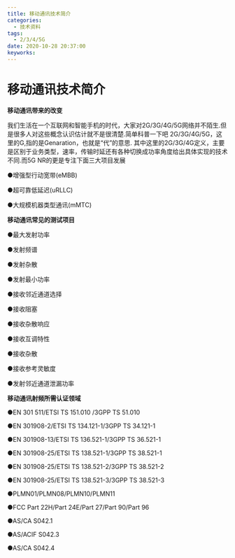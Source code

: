 ```yaml
---
title: 移动通讯技术简介
categories:
  - 技术资料
tags:
  - 2/3/4/5G
date: 2020-10-28 20:37:00
keyworks: 
---
```



# 移动通讯技术简介

**移动通讯带来的改变**

 

我们生活在一个互联网和智能手机的时代，大家对2G/3G/4G/5G网络并不陌生.但是很多人对这些概念认识估计就不是很清楚.简单科普一下吧  2G/3G/4G/5G，这里的G,指的是Genaration，也就是“代”的意思. 其中这里的2G/3G/4G定义，主要是区别于业务类型，速率，传输时延还有各种切换成功率角度给出具体实现的技术不同.而5G NR的更是专注下面三大项目发展

●增强型行动宽带(eMBB)

●超可靠低延迟(uRLLC)

●大规模机器类型通讯(mMTC)

 

  

**移动通讯常见的测试项目**

●最大发射功率

●发射频谱

●发射杂散

●发射最小功率

●接收邻近通道选择

●接收阻塞

●接收杂散响应

●接收互调特性

●接收杂散

●接收参考灵敏度

●发射邻近通道泄漏功率

 

**移动通讯射频所需认证领域** 

●EN 301 511/ETSI TS 151.010 /3GPP TS 51.010

●EN 301908-2/ETSI TS 134.121-1/3GPP TS 34.121-1

●EN 301908-13/ETSI TS 136.521-1/3GPP TS 36.521-1

●EN 301908-25/ETSI TS 138.521-1/3GPP TS 38.521-1

●EN 301908-25/ETSI TS 138.521-2/3GPP TS 38.521-2

●EN 301908-25/ETSI TS 138.521-3/3GPP TS 38.521-3

●PLMN01/PLMN08/PLMN10/PLMN11

●FCC Part 22H/Part 24E/Part 27/Part 90/Part 96

●AS/CA S042.1 

●AS/ACIF S042.3 

●AS/CA S042.4

 
